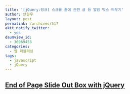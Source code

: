 ```yaml
---
title: '[jQuery:링크] 스크롤 끝에 관련 글 등 알림 박스 띄우기'
author: 안형우
layout: post
permalink: /archives/517
aktt_notify_twitter:
  - yes
daumview_id:
  - 36969453
categories:
  - 웹 퍼블리싱
tags:
  - javascript
  - jQuery
---
```

<!-- END header -->

<!-- BEGIN content -->

<!-- begin recent posts -->

<!-- begin post -->

<div class="post_views">
  <div style="display: none;">
    2,841 views
  </div></p>
</div>

## <a target="_blank" href="http://tympanus.net/codrops/2010/04/13/end-of-page-slide-out-box/">End of Page Slide Out Box with jQuery</a>